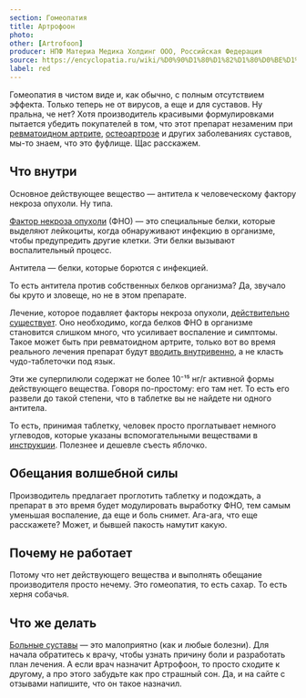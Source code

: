 ```yaml
---
section: Гомеопатия
title: Артрофоон
photo:
other: [Artrofoon]
producer: НПФ Материа Медика Холдинг ООО, Российская Федерация
source: https://encyclopatia.ru/wiki/%D0%90%D1%80%D1%82%D1%80%D0%BE%D1%84%D0%BE%D0%BE%D0%BD
label: red
---
```


Гомеопатия в чистом виде и, как обычно, с полным отсутствием эффекта. Только теперь не от вирусов, а еще и для суставов. Ну пральна, че нет? Хотя производитель красивыми формулировками пытается убедить покупателей в том, что этот препарат незаменим при [ревматоидном артрите](https://cuprum.media/spravochnik/rheumatoid-arthritis), [остеоартрозе](https://www.mayoclinic.org/diseases-conditions/osteoarthritis/symptoms-causes/syc-20351925) и других заболеваниях суставов, мы-то знаем, что это фуфлище. Щас расскажем.

## Что внутри

Основное действующее вещество — антитела к человеческому фактору некроза опухоли. Ну типа.

[Фактор некроза опухоли](https://www.ncbi.nlm.nih.gov/pmc/articles/PMC3732748/) (ФНО) — это специальные белки, которые выделяют лейкоциты, когда обнаруживают инфекцию в организме, чтобы предупредить другие клетки. Эти белки вызывают воспалительный процесс.

Антитела — белки, которые борются с инфекцией.

То есть антитела против собственных белков организма? Да, звучало бы круто и зловеще, но не в этом препарате.

Лечение, которое подавляет факторы некроза опухоли, [действительно существует](https://www.rheumatology.org/I-Am-A/Patient-Caregiver/Treatments/TNF-Inhibitors#:~:text=TNF%20inhibitors%20are%20drugs%20that,%2C%20ankylosing%20spondylitis%2C%20and%20psoriasis.). Оно необходимо, когда белков ФНО в организме становится слишком много, что усиливает воспаление и симптомы. Такое может быть при ревматоидном артрите, только вот во время реального лечения препарат будут [вводить внутривенно](https://www.ncbi.nlm.nih.gov/pmc/articles/PMC3956207/#:~:text=Tumor%20necrosis%20factor%20(TNF)%2D,for%20the%20treatment%20of%20RA.), а не класть чудо-таблеточки под язык.

Эти же суперпилюли содержат не более 10⁻¹⁵ нг/г активной формы действующего вещества. Говоря по-простому: его там нет. То есть его развели до такой степени, что в таблетке вы не найдете ни одного антитела.

То есть, принимая таблетку, человек просто проглатывает немного углеводов, которые указаны вспомогательными веществами в [инструкции](https://www.vidal.ru/drugs/arthrofon__6777). Полезнее и дешевле съесть яблочко.

## Обещания волшебной силы

Производитель предлагает проглотить таблетку и подождать, а препарат в это время будет модулировать выработку ФНО, тем самым уменьшая воспаление, да еще и боль снимет. Ага-ага, что еще расскажете? Может, и бывшей пакость намутит какую.

## Почему не работает

Потому что нет действующего вещества и выполнять обещание производителя просто нечему. Это гомеопатия, то есть сахар. То есть херня собачья.

## Что же делать

[Больные суставы](https://cuprum.media/razbor/joint-pain-go-away) — это малоприятно (как и любые болезни). Для начала обратитесь к врачу, чтобы узнать причину боли и разработать план лечения. А если врач назначит Артрофоон, то просто сходите к другому, а про этого забудьте как про страшный сон. Да, и на сайте с отзывами напишите, что он такое назначил.
